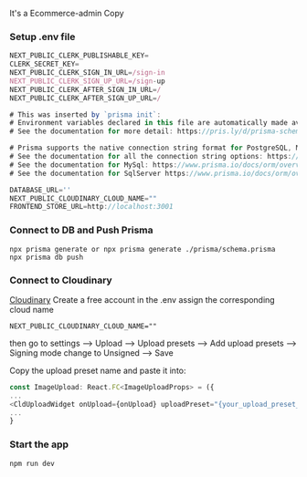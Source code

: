 It's a Ecommerce-admin Copy

### Setup .env file


```js
NEXT_PUBLIC_CLERK_PUBLISHABLE_KEY=
CLERK_SECRET_KEY=
NEXT_PUBLIC_CLERK_SIGN_IN_URL=/sign-in
NEXT_PUBLIC_CLERK_SIGN_UP_URL=/sign-up
NEXT_PUBLIC_CLERK_AFTER_SIGN_IN_URL=/
NEXT_PUBLIC_CLERK_AFTER_SIGN_UP_URL=/

# This was inserted by `prisma init`:
# Environment variables declared in this file are automatically made available to Prisma.
# See the documentation for more detail: https://pris.ly/d/prisma-schema#accessing-environment-variables-from-the-schema

# Prisma supports the native connection string format for PostgreSQL, MySQL, SQLite, SQL Server, MongoDB and CockroachDB.
# See the documentation for all the connection string options: https://pris.ly/d/connection-strings
# See the documentation for MySql: https://www.prisma.io/docs/orm/overview/databases/mysql
# See the documentation for SqlServer https://www.prisma.io/docs/orm/overview/databases/sql-server/sql-server-local

DATABASE_URL=''
NEXT_PUBLIC_CLOUDINARY_CLOUD_NAME=""
FRONTEND_STORE_URL=http://localhost:3001
```


### Connect to DB and Push Prisma 
```shell
npx prisma generate or npx prisma generate ./prisma/schema.prisma 
npx prisma db push
```
### Connect to Cloudinary
[Cloudinary](https://cloudinary.com/)
Create a free account
in the .env assign the corresponding cloud name
```shell
NEXT_PUBLIC_CLOUDINARY_CLOUD_NAME=""
```
then go to settings --> Upload --> Upload presets --> Add upload presets --> Signing mode change to Unsigned --> Save

Copy the upload preset name and paste it into:
```js
const ImageUpload: React.FC<ImageUploadProps> = ({
...
<CldUploadWidget onUpload={onUpload} uploadPreset="{your_upload_preset_Unsigned}">
...
}

```

### Start the app

```shell
npm run dev
```

